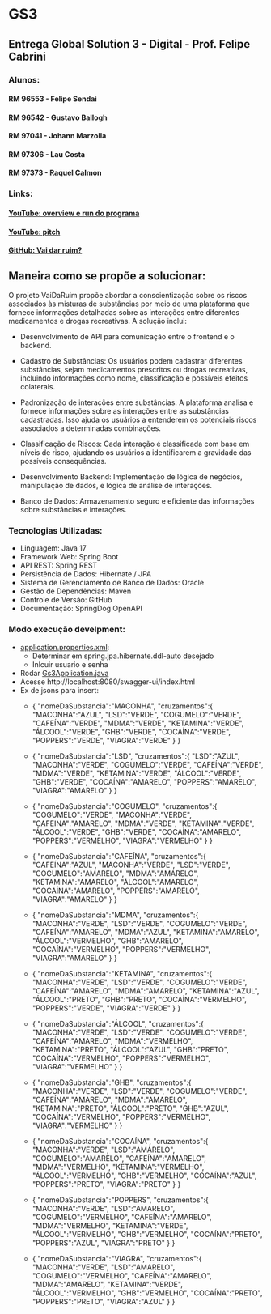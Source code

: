 # GS3 
## Entrega Global Solution 3 - Digital - Prof. Felipe Cabrini

### Alunos:

#### RM 96553 - Felipe Sendai

#### RM 96542 - Gustavo Ballogh

#### RM 97041 - Johann Marzolla

#### RM 97306 - Lau Costa

#### RM 97373 - Raquel Calmon

### Links:

#### [YouTube: overview e run do programa](https://youtu.be/Uuv8DtVKTiE)

#### [YouTube: pitch](https://youtu.be/L305bpp6nI8)

#### [GitHub: Vai dar ruim? ](https://github.com/r4cs/gs3)

## Maneira como se propõe a solucionar:

O projeto VaiDaRuim propõe abordar a conscientização sobre os riscos associados às misturas de substâncias por meio de uma plataforma que fornece informações detalhadas sobre as interações entre diferentes medicamentos e drogas recreativas. A solução inclui:

* Desenvolvimento de API para comunicação entre o frontend e o backend.

* Cadastro de Substâncias: Os usuários podem cadastrar diferentes substâncias, sejam medicamentos prescritos ou drogas recreativas, incluindo informações como nome, classificação e possíveis efeitos colaterais.

* Padronização de interações entre substâncias: A plataforma analisa e fornece informações sobre as interações entre as substâncias cadastradas. Isso ajuda os usuários a entenderem os potenciais riscos associados a determinadas combinações.

* Classificação de Riscos: Cada interação é classificada com base em níveis de risco, ajudando os usuários a identificarem a gravidade das possíveis consequências.

* Desenvolvimento Backend: Implementação de lógica de negócios, manipulação de dados, e lógica de análise de interações.

* Banco de Dados: Armazenamento seguro e eficiente das informações sobre substâncias e interações.


### Tecnologias Utilizadas:
* Linguagem: Java 17
* Framework Web: Spring Boot
* API REST: Spring REST
* Persistência de Dados: Hibernate / JPA
* Sistema de Gerenciamento de Banco de Dados: Oracle
* Gestão de Dependências: Maven
* Controle de Versão: GitHub
* Documentação: SpringDog OpenAPI

### Modo execução develpment:
* [application.properties.xml](src%2Fmain%2Fresources%2Fapplication.properties):
  * Determinar em spring.jpa.hibernate.ddl-auto desejado
  * Inlcuir usuario e senha
* Rodar [Gs3Application.java](src%2Fmain%2Fjava%2Fbr%2Fcom%2Fvaidaruim%2Fgs3%2FGs3Application.java)
* Acesse http://localhost:8080/swagger-ui/index.html
* Ex de jsons para insert:
  * {
    "nomeDaSubstancia":"MACONHA",
    "cruzamentos":{
    "MACONHA":"AZUL",
    "LSD":"VERDE",
    "COGUMELO":"VERDE",
    "CAFEÍNA":"VERDE",
    "MDMA":"VERDE",
    "KETAMINA":"VERDE",
    "ÁLCOOL":"VERDE",
    "GHB":"VERDE",
    "COCAÍNA":"VERDE",
    "POPPERS":"VERDE",
    "VIAGRA":"VERDE"
    }
    }
  
  * {
"nomeDaSubstancia":"LSD",
"cruzamentos":{
"LSD":"AZUL",
"MACONHA":"VERDE",
"COGUMELO":"VERDE",
"CAFEÍNA":"VERDE",
"MDMA":"VERDE",
"KETAMINA":"VERDE",
"ÁLCOOL":"VERDE",
"GHB":"VERDE",
"COCAÍNA":"AMARELO",
"POPPERS":"AMARELO",
"VIAGRA":"AMARELO"
}
} 
  * {
"nomeDaSubstancia":"COGUMELO",
"cruzamentos":{
"COGUMELO":"VERDE",
"MACONHA":"VERDE",
"CAFEINA":"AMARELO",
"MDMA":"VERDE",
"KETAMINA":"VERDE",
"ÁLCOOL":"VERDE",
"GHB":"VERDE",
"COCAÍNA":"AMARELO",
"POPPERS":"VERMELHO",
"VIAGRA":"VERMELHO"
}
} 
  * {
"nomeDaSubstancia":"CAFEÍNA",
"cruzamentos":{
"CAFEÍNA":"AZUL",
"MACONHA":"VERDE",
"LSD":"VERDE",
"COGUMELO":"AMARELO",
"MDMA":"AMARELO",
"KETAMINA":"AMARELO",
"ÁLCOOL":"AMARELO",
"COCAÍNA":"AMARELO",
"POPPERS":"AMARELO",
"VIAGRA":"AMARELO"
}
} 
  * {
"nomeDaSubstancia":"MDMA",
"cruzamentos":{
"MACONHA":"VERDE",
"LSD":"VERDE",
"COGUMELO":"VERDE",
"CAFEÍNA":"AMARELO",
"MDMA":"AZUL",
"KETAMINA":"AMARELO",
"ÁLCOOL":"VERMELHO",
"GHB":"AMARELO",
"COCAÍNA":"VERMELHO",
"POPPERS":"VERMELHO",
"VIAGRA":"AMARELO"
}
} 
  * {
"nomeDaSubstancia":"KETAMINA",
"cruzamentos":{
"MACONHA":"VERDE",
"LSD":"VERDE",
"COGUMELO":"VERDE",
"CAFEÍNA":"AMARELO",
"MDMA":"AMARELO",
"KETAMINA":"AZUL",
"ÁLCOOL":"PRETO",
"GHB":"PRETO",
"COCAÍNA":"VERMELHO",
"POPPERS":"VERDE",
"VIAGRA":"VERDE"
}
} 
  * {
"nomeDaSubstancia":"ÁLCOOL",
"cruzamentos":{
"MACONHA":"VERDE",
"LSD":"VERDE",
"COGUMELO":"VERDE",
"CAFEÍNA":"AMARELO",
"MDMA":"VERMELHO",
"KETAMINA":"PRETO",
"ÁLCOOL":"AZUL",
"GHB":"PRETO",
"COCAÍNA":"VERMELHO",
"POPPERS":"VERMELHO",
"VIAGRA":"VERMELHO"
}
} 
  * {
"nomeDaSubstancia":"GHB",
"cruzamentos":{
"MACONHA":"VERDE",
"LSD":"VERDE",
"COGUMELO":"VERDE",
"CAFEÍNA":"AMARELO",
"MDMA":"AMARELO",
"KETAMINA":"PRETO",
"ÁLCOOL":"PRETO",
"GHB":"AZUL",
"COCAÍNA":"VERMELHO",
"POPPERS":"VERMELHO",
"VIAGRA":"VERMELHO"
}
} 
  * {
"nomeDaSubstancia":"COCAÍNA",
"cruzamentos":{
"MACONHA":"VERDE",
"LSD":"AMARELO",
"COGUMELO":"AMARELO",
"CAFEÍNA":"AMARELO",
"MDMA":"VERMELHO",
"KETAMINA":"VERMELHO",
"ÁLCOOL":"VERMELHO",
"GHB":"VERMELHO",
"COCAÍNA":"AZUL",
"POPPERS":"PRETO",
"VIAGRA":"PRETO"
}
} 
  * {
"nomeDaSubstancia":"POPPERS",
"cruzamentos":{
"MACONHA":"VERDE",
"LSD":"AMARELO",
"COGUMELO":"VERMELHO",
"CAFEÍNA":"AMARELO",
"MDMA":"VERMELHO",
"KETAMINA":"VERDE",
"ÁLCOOL":"VERMELHO",
"GHB":"VERMELHO",
"COCAÍNA":"PRETO",
"POPPERS":"AZUL",
"VIAGRA":"PRETO"
}
} 
  * {
"nomeDaSubstancia":"VIAGRA",
"cruzamentos":{
"MACONHA":"VERDE",
"LSD":"AMARELO",
"COGUMELO":"VERMELHO",
"CAFEÍNA":"AMARELO",
"MDMA":"AMARELO",
"KETAMINA":"VERDE",
"ÁLCOOL":"VERMELHO",
"GHB":"VERMELHO",
"COCAÍNA":"PRETO",
"POPPERS":"PRETO",
"VIAGRA":"AZUL"
}
}

[//]: # (### Modo execução testes:)

[//]: # (* [application.properties.xml]&#40;src%2Fmain%2Fresources%2Fapplication.properties&#41;:)

[//]: # (  * Determinar em spring.jpa.hibernate.ddl-auto desejado desejado)

[//]: # (  * Inlcuir usuario e senha)

[//]: # (* Rodar [Gs3ApplicationTests.java]&#40;src%2Ftest%2Fjava%2Fbr%2Fcom%2Fvaidaruim%2Fgs3%2FGs3ApplicationTests.java&#41;)
